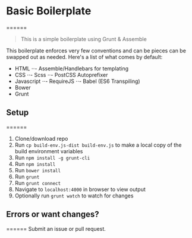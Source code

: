 # Basic Boilerplate
======
> This is a simple boilerplate using Grunt & Assemble

This boilerplate enforces very few conventions and can be pieces can be swapped out as needed. Here's a list of what comes by default:

- HTML
⋅⋅- Assemble/Handlebars for templating
- CSS
⋅⋅- Scss
⋅⋅- PostCSS Autoprefixer
- Javascript
⋅⋅- RequireJS
⋅⋅- Babel (ES6 Transpiling)
- Bower
- Grunt


## Setup
======
1. Clone/download repo
2. Run `cp build-env.js-dist build-env.js` to make a local copy of the build environment variables
3. Run `npm install -g grunt-cli`
4. Run `npm install`
5. Run `bower install`
6. Run `grunt`
7. Run `grunt connect`
8. Navigate to `localhost:4000` in browser to view output
9. Optionally run `grunt watch` to watch for changes



## Errors or want changes?
======
Submit an issue or pull request. 